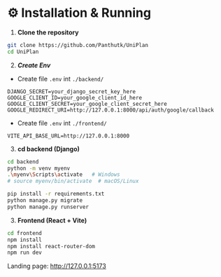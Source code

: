 # ⚙️ Installation & Running

1. **Clone the repository**  

```bash
git clone https://github.com/Panthutk/UniPlan
cd UniPlan
```

2. ***Create Env***

- Create file `.env` int `./backend/`

```env
DJANGO_SECRET=your_django_secret_key_here
GOOGLE_CLIENT_ID=your_google_client_id_here
GOOGLE_CLIENT_SECRET=your_google_client_secret_here
GOOGLE_REDIRECT_URI=http://127.0.0.1:8000/api/auth/google/callback
```

- Create file `.env` int `./frontend/`

``` env
VITE_API_BASE_URL=http://127.0.0.1:8000
```

3. **cd backend (Django)**

```Bash
cd backend
python -m venv myenv
.\myenv\Scripts\activate   # Windows
# source myenv/bin/activate  # macOS/Linux

pip install -r requirements.txt
python manage.py migrate
python manage.py runserver
```

3. **Frontend (React + Vite)**

``` bash
cd frontend
npm install
npm install react-router-dom
npm run dev
```

Landing page: <http://127.0.0.1:5173>
